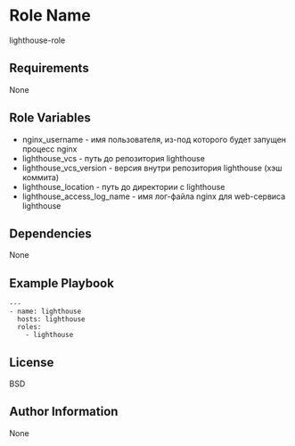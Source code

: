Role Name
=========

lighthouse-role

Requirements
------------

None

Role Variables
--------------

- nginx_username - имя пользователя, из-под которого будет запущен процесс nginx
- lighthouse_vcs - путь до репозитория lighthouse
- lighthouse_vcs_version - версия внутри репозитория lighthouse (хэш коммита)
- lighthouse_location - путь до директории с lighthouse
- lighthouse_access_log_name - имя лог-файла nginx для web-сервиса lighthouse

Dependencies
------------

None

Example Playbook
----------------

```text
---
- name: lighthouse
  hosts: lighthouse
  roles:
    - lighthouse
```

License
-------

BSD

Author Information
------------------
 None
